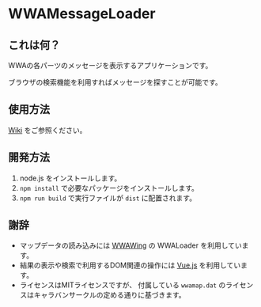 WWAMessageLoader
===

## これは何？
WWAの各パーツのメッセージを表示するアプリケーションです。

ブラウザの検索機能を利用すればメッセージを探すことが可能です。

## 使用方法
[Wiki](https://github.com/aokashi/WWAMessageLoader/wiki) をご参照ください。

## 開発方法
1. node.js をインストールします。
2. `npm install` で必要なパッケージをインストールします。
3. `npm run build` で実行ファイルが `dist` に配置されます。

## 謝辞
- マップデータの読み込みには [WWAWing](https://github.com/WWAWing/WWAWing/) の WWALoader を利用しています。
- 結果の表示や検索で利用するDOM関連の操作には [Vue.js](https://vuejs.org/) を利用しています。
- ライセンスはMITライセンスですが、 付属している `wwamap.dat` のライセンスはキャラバンサークルの定める通りに基づきます。
